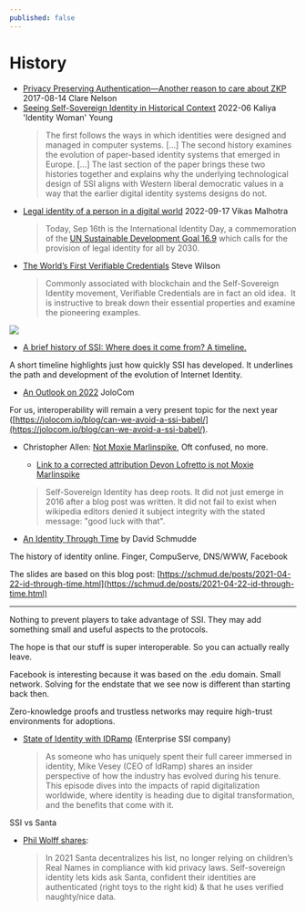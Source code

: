 ```yaml
---
published: false
---
```

# History
* [Privacy Preserving Authentication—Another reason to care about ZKP](https://www.slideshare.net/eralcnoslen/privacypreserving-authentication-another-reason-to-care-about-zeroknowledge-proofs) 2017-08-14 Clare Nelson
* [Seeing Self-Sovereign Identity in Historical Context](https://identitywoman.net/wp-content/uploads/Seeing-Self-Sovereign-Identity-in-Historical-Context.pdf) 2022-06 Kaliya 'Identity Woman' Young
  > The first follows the ways in which identities were designed and managed in computer systems. [...] The second history examines the evolution of paper-based identity systems that emerged in Europe. [...] The last section of the paper brings these two histories together and explains why the underlying technological design of SSI aligns with Western liberal democratic values in a way that the earlier digital identity systems designs do not.
* [Legal identity of a person in a digital world](https://medium.com/@vvsm_50580/legal-identity-of-a-person-in-a-digital-world-38f444dc8996) 2022-09-17 Vikas Malhotra
  > Today, Sep 16th is the International Identity Day, a commemoration of the [UN Sustainable Development Goal 16.9](https://unstats.un.org/legal-identity-agenda/documents/UN-Strategy-for-LIA.pdf) which calls for the provision of legal identity for all by 2030.
* [The World’s First Verifiable Credentials](https://www.constellationr.com/blog-news/world-s-first-verifiable-credentials) Steve Wilson
  > Commonly associated with blockchain and the Self-Sovereign Identity movement, Verifiable Credentials are in fact an old idea.  It is instructive to break down their essential properties and examine the pioneering examples.

[![](https://i.imgur.com/f3FlznM.png)](https://twitter.com/ChristopherA/status/989120215702261761?ref_src=twsrc%5Etfw)

* [A brief history of SSI: Where does it come from? A timeline.](https://jolocom.io/blog/a-brief-history-of-ssi-where-does-it-come-from-a-timeline/)

A short timeline highlights just how quickly SSI has developed. It underlines the path and development of the evolution of Internet Identity.


* [An Outlook on 2022](https://jolocom.io/blog/an-outlook-on-2022/) JoloCom

For us, interoperability will remain a very present topic for the next year ([https://jolocom.io/blog/can-we-avoid-a-ssi-babel/](https://jolocom.io/blog/can-we-avoid-a-ssi-babel/).
* Christopher Allen: [Not Moxie Marlinspike](https://www.moxytongue.com/2021/09/not-moxie-marlinspike.html), Oft confused, no more.
  * [Link to a corrected attribution Devon Lofretto is not Moxie Marlinspike](https://github.com/lifewithalacrity/lifewithalacrity.github.io/commit/52c30ec1d649494066c3e9c9fa1bbaf95cd6386f)
  > Self-Sovereign Identity has deep roots. It did not just emerge in 2016 after a blog post was written. It did not fail to exist when wikipedia editors denied it subject integrity with the stated message: "good luck with that".

* [An Identity Through Time](https://iiw.idcommons.net/23D/_An_Identity_Through_Time) by David Schmudde

The history of identity online. Finger, CompuServe, DNS/WWW, Facebook

The slides are based on this blog post: [https://schmud.de/posts/2021-04-22-id-through-time.html](https://schmud.de/posts/2021-04-22-id-through-time.html)

---

Nothing to prevent players to take advantage of SSI. They may add something small and useful aspects to the protocols.

The hope is that our stuff is super interoperable. So you can actually really leave.

Facebook is interesting because it was based on the .edu domain. Small network. Solving for the endstate that we see now is different than starting back then.

Zero-knowledge proofs and trustless networks may require high-trust environments for adoptions.


* [State of Identity with IDRamp](https://oneworldidentity.com/podcast/idramp-2/) (Enterprise SSI company)
  > As someone who has uniquely spent their full career immersed in identity, Mike Vesey (CEO of IdRamp) shares an insider perspective of how the industry has evolved during his tenure. This episode dives into the impacts of rapid digitalization worldwide, where identity is heading due to digital transformation, and the benefits that come with it.

SSI vs Santa

* [Phil Wolff shares](https://twitter.com/evanwolf/status/1339128612650291203):
  > In 2021 Santa decentralizes his list, no longer relying on children’s Real Names in compliance with kid privacy laws. Self-sovereign identity lets kids ask Santa, confident their identities are authenticated (right toys to the right kid) & that he uses verified naughty/nice data.
